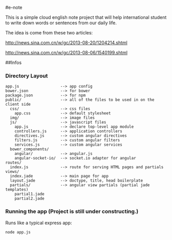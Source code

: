 #e-note


This is a simple cloud english note project that will help international student to write down words or sentences 
from our daily life.

The idea is come from these two articles:

http://news.sina.com.cn/w/gc/2013-08-20/1204214.shtml

http://news.sina.com.cn/w/gc/2013-08-06/1540199.shtml

##Infos

### Directory Layout
    
    app.js                  --> app config
    bower.json              --> for bower
    package.json            --> for npm
    public/                 --> all of the files to be used in on the client side
      css/                  --> css files
        app.css             --> default stylesheet
      img/                  --> image files
      js/                   --> javascript files
        app.js              --> declare top-level app module
        controllers.js      --> application controllers
        directives.js       --> custom angular directives
        filters.js          --> custom angular filters
        services.js         --> custom angular services
      bower_components/
        angular/            --> angular.js
        angular-socket-io/  --> socket.io adapter for angular
    routes/
      index.js              --> route for serving HTML pages and partials
    views/
      index.jade            --> main page for app
      layout.jade           --> doctype, title, head boilerplate
      partials/             --> angular view partials (partial jade templates)
        partial1.jade
        partial2.jade
        
### Running the app (Project is still under constructing.)

Runs like a typical express app:

```shell
node app.js
```
